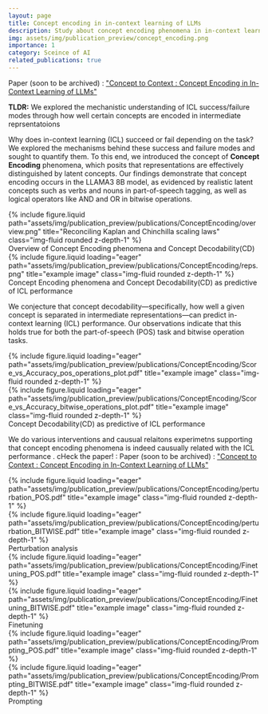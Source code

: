 ```yaml
---
layout: page
title: Concept encoding in in-context learning of LLMs
description: Study about concept encoding phenomena in in-context learning of LLMs and how to interpret ICL sucess and failure modes.
img: assets/img/publication_preview/concept_encoding.png
importance: 1
category: Sceince of AI
related_publications: true
---
```


Paper (soon to be archived) : <a href="https://drive.google.com/file/d/14e3DBsKpuRdav9lA_Wkfg8FI1mi5iMZn/view?usp=sharing">"Concept to Context : Concept Encoding in In-Context Learning of LLMs"</a>

**TLDR:** We explored the mechanistic understanding of ICL success/failure modes through how well certain concepts are encoded in intermediate reprsentatoions


Why does in-context learning (ICL) succeed or fail depending on the task? We explored the mechanisms behind these success and failure modes and sought to quantify them. To this end, we introduced the concept of **Concept Encoding** phenomena, which posits that representations are effectively distinguished by latent concepts. Our findings demonstrate that concept encoding occurs in the LLAMA3 8B model, as evidenced by realistic latent concepts such as verbs and nouns in part-of-speech tagging, as well as logical operators like AND and OR in bitwise operations.

<div class="row justify-content-sm-center">
    <div class="col-sm-8 mt-3 mt-md-0">
        {% include figure.liquid path="assets/img/publication_preview/publications/ConceptEncoding/overview.png" title="Reconciling Kaplan and Chinchilla scaling laws" class="img-fluid rounded z-depth-1" %}
    </div>
</div>
<div class="caption">
    Overview of Concept Encoding phenomena and Concept Decodability(CD)
</div>

<div class="row justify-content-sm-center">
    <div class="col-sm-6 mt-6 mt-md-0">
        {% include figure.liquid loading="eager" path="assets/img/publication_preview/publications/ConceptEncoding/reps.png" title="example image" class="img-fluid rounded z-depth-1" %}
    </div>
</div>
<div class="caption">
    Concept Encoding phenomena and Concept Decodability(CD) as predictive of ICL performance
</div>


We conjecture that concept decodability—specifically, how well a given concept is separated in intermediate representations—can predict in-context learning (ICL) performance. Our observations indicate that this holds true for both the part-of-speech (POS) task and bitwise operation tasks.

<div class="row justify-content-sm-center">
    <div class="col-sm-6 mt-6 mt-md-0">
        {% include figure.liquid loading="eager" path="assets/img/publication_preview/publications/ConceptEncoding/Score_vs_Accuracy_pos_operations_plot.pdf" title="example image" class="img-fluid rounded z-depth-1" %}
    </div>
    <div class="col-sm-6 mt-6 mt-md-0">
        {% include figure.liquid loading="eager" path="assets/img/publication_preview/publications/ConceptEncoding/Score_vs_Accuracy_bitwise_operations_plot.pdf" title="example image" class="img-fluid rounded z-depth-1" %}
    </div>
</div>
<div class="caption">
    Concept Decodability(CD) as predictive of ICL performance
</div>



We do various interventions and causual relaitons experimetns supporting that concept encoding phenomena is indeed causually related with the ICL performance . cHeck the paper! : Paper (soon to be archived) : <a href="https://drive.google.com/file/d/14e3DBsKpuRdav9lA_Wkfg8FI1mi5iMZn/view?usp=sharing">"Concept to Context : Concept Encoding in In-Context Learning of LLMs"</a>


<div class="row justify-content-sm-center">
    <div class="col-sm-4 mt-2 mt-md-0">
        {% include figure.liquid loading="eager" path="assets/img/publication_preview/publications/ConceptEncoding/perturbation_POS.pdf" title="example image" class="img-fluid rounded z-depth-1" %}
    </div>
    <div class="col-sm-4 mt-2 mt-md-0">
        {% include figure.liquid loading="eager" path="assets/img/publication_preview/publications/ConceptEncoding/perturbation_BITWISE.pdf" title="example image" class="img-fluid rounded z-depth-1" %}
    </div>
</div>
<div class="caption">
    Perturbation analysis 
</div>

<div class="row justify-content-sm-center">
    <div class="col-sm-4 mt-3 mt-md-0">
        {% include figure.liquid loading="eager" path="assets/img/publication_preview/publications/ConceptEncoding/Finetuning_POS.pdf" title="example image" class="img-fluid rounded z-depth-1" %}
    </div>
    <div class="col-sm-4 mt-3 mt-md-0">
        {% include figure.liquid loading="eager" path="assets/img/publication_preview/publications/ConceptEncoding/Finetuning_BITWISE.pdf" title="example image" class="img-fluid rounded z-depth-1" %}
    </div>
</div>
<div class="caption">
    Finetuning
</div>


<div class="row justify-content-sm-center">
    <div class="col-sm-4 mt-3 mt-md-0">
        {% include figure.liquid loading="eager" path="assets/img/publication_preview/publications/ConceptEncoding/Prompting_POS.pdf" title="example image" class="img-fluid rounded z-depth-1" %}
    </div>
    <div class="col-sm-4 mt-3 mt-md-0">
        {% include figure.liquid loading="eager" path="assets/img/publication_preview/publications/ConceptEncoding/Prompting_BITWISE.pdf" title="example image" class="img-fluid rounded z-depth-1" %}
    </div>
</div>
<div class="caption">
     Prompting
</div>
